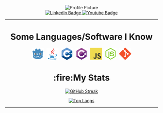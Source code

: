 <div id="header" align="center">
  <img src="https://avatars.githubusercontent.com/u/118890591?v=4" alt="Profile Picture"/>
</div>
<div id="badges" align="center">
  <a href="https://www.linkedin.com/in/michael-smith-628857253/">
    <img src="https://img.shields.io/badge/LinkedIn-blue?style=for-the-badge&logo=linkedin&logoColor=white" alt="LinkedIn Badge"/>
  </a>
  <a href="https://www.youtube.com/@msmith-coding">
    <img src="https://img.shields.io/badge/YouTube-red?style=for-the-badge&logo=youtube&logoColor=white" alt="Youtube Badge"/>
  </a>
</div>
<div align="center">
  <hr>
  <h1>Some Languages/Software I Know</h1>
  <img src="https://github.com/devicons/devicon/blob/master/icons/godot/godot-original.svg" title="Godot" alt="Godot" width="40" height="40"/>&nbsp;
  <img src="https://github.com/devicons/devicon/blob/master/icons/java/java-original.svg" title="Java" alt="Java" width="40" height="40"/>&nbsp;
  <img src="https://github.com/devicons/devicon/blob/master/icons/cplusplus/cplusplus-original.svg" title="C++" alt="C++" width="40" height="40"/>&nbsp;
  <img src="https://github.com/devicons/devicon/blob/master/icons/csharp/csharp-original.svg" title="C#" alt="C#" width="40" height="40"/>&nbsp;
  <img src="https://github.com/devicons/devicon/blob/master/icons/javascript/javascript-original.svg" title="JavaScript" alt="JavaScript" width="40" height="40"/>&nbsp;
  <img src="https://github.com/devicons/devicon/blob/master/icons/nodejs/nodejs-original.svg" title="NodeJS" alt="NodeJS" width="40" height="40"/>&nbsp;
  <img src="https://github.com/devicons/devicon/blob/master/icons/git/git-original.svg" title="Git" **alt="Git" width="40" height="40"/>
</div>
<div align="center">
  <h1>:fire:My Stats</h1>
  <p><a href="https://git.io/streak-stats"><img src="http://github-readme-streak-stats.herokuapp.com?user=msmith24-coding&amp;theme=dark&amp;background=000000" alt="GitHub Streak"></a></p>
  <p><a href="https://github.com/anuraghazra/github-readme-stats"><img src="https://github-readme-stats.vercel.app/api/top-langs/?username=msmith24-coding&amp;layout=compact&amp;theme=vision-friendly-dark" alt="Top Langs"></a></p>
</div>

<hr>
